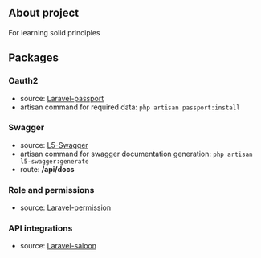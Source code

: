 ## About project

For learning solid principles


## Packages

### Oauth2 
* source: [Laravel-passport](https://laravel.com/docs/10.x/passport#main-content)
* artisan command for required data: `php artisan passport:install`
### Swagger
* source: [L5-Swagger](https://github.com/DarkaOnLine/L5-Swagger)
* artisan command for swagger documentation generation: `php artisan l5-swagger:generate`
* route: **/api/docs**
### Role and permissions
* source: [Laravel-permission](https://spatie.be/docs/laravel-permission/v5/introduction)

### API integrations  
* source: [Laravel-saloon](https://docs.saloon.dev/)
